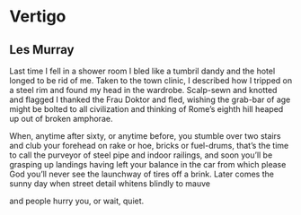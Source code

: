 # Vertigo
## Les Murray
Last time I fell in a shower room
I bled like a tumbril dandy
and the hotel longed to be rid of me.
Taken to the town clinic, I
described how I tripped on a steel rim
and found my head in the wardrobe.
Scalp-sewn and knotted and flagged
I thanked the Frau Doktor and fled,
wishing the grab-bar of age might
be bolted to all civilization
and thinking of Rome’s eighth hill
heaped up out of broken amphorae.

When, anytime after sixty,
or anytime before, you stumble
over two stairs and club your forehead
on rake or hoe, bricks or fuel-drums,
that’s the time to call the purveyor
of steel pipe and indoor railings,
and soon you’ll be grasping up landings
having left your balance in the car
from which please God you’ll never
see the launchway of tires off a brink.
Later comes the sunny day when
street detail whitens blindly to mauve

and people hurry you, or wait, quiet.